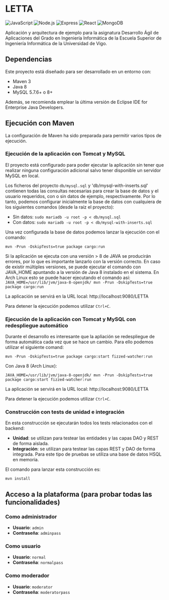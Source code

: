 LETTA
==========

![JavaScript](https://img.shields.io/badge/JavaScript-ES6%2B-yellow)
![Node.js](https://img.shields.io/badge/Node.js-v14.17.0-green)
![Express](https://img.shields.io/badge/Express-v4.17.1-lightgrey)
![React](https://img.shields.io/badge/React-v17.0.2-blue)
![MongoDB](https://img.shields.io/badge/MongoDB-v4.4.6-green)

Aplicación y arquitectura de ejemplo para la asignatura Desarrollo Ágil de
Aplicaciones del Grado en Ingeniería Informática de la Escuela Superior de
Ingeniería Informática de la Universidad de Vigo.

## Dependencias
Este proyecto está diseñado para ser desarrollado en un entorno con:

* Maven 3
* Java 8
* MySQL 5.7.6+ o 8+

Además, se recomienda emplear la última versión de Eclipse IDE for Enterprise
Java Developers.

## Ejecución con Maven
La configuración de Maven ha sido preparada para permitir varios tipos de
ejecución.

### Ejecución de la aplicación con Tomcat y MySQL

El proyecto está configurado para poder ejecutar la aplicación sin tener que
realizar ninguna configuración adicional salvo tener disponible un servidor
MySQL en local.

Los ficheros del proyecto `db/mysql.sql` y 'db/mysql-with-inserts.sql' contienen
todas las consultas necesarias para crear la base de datos y el usuario
requeridos, con o sin datos de ejemplo, respectivamente. Por lo tanto, podemos
configurar inicialmente la base de datos con cualquiera de los siguientes
comandos (desde la raíz el proyecto):

* Sin datos: `sudo mariadb -u root -p < db/mysql.sql`
* Con datos: `sudo mariadb -u root -p < db/mysql-with-inserts.sql`

Una vez configurada la base de datos podemos lanzar la ejecución con el comando:

`mvn -Prun -DskipTests=true package cargo:run`

Si la aplicación se ejecuta con una versión > 8 de JAVA se producirán errores, por lo que es importante lanzarlo con la versión correcto. En caso de existir múltiples versiones, se puede ejecutar el comando con JAVA_HOME apuntando a la versión de Java 8 instalado en el sistema. En Arch Linux esto se puede hacer ejecutando el comando así: `JAVA_HOME=/usr/lib/jvm/java-8-openjdk/ mvn -Prun -DskipTests=true package cargo:run`


La aplicación se servirá en la URL local: http://localhost:9080/LETTA

Para detener la ejecución podemos utilizar `Ctrl+C`.

### Ejecución de la aplicación con Tomcat y MySQL con redespliegue automático

Durante el desarrollo es interesante que la apliación se redespliegue de forma
automática cada vez que se hace un cambio. Para ello podemos utilizar el
siguiente comand:

`mvn -Prun -DskipTests=true package cargo:start fizzed-watcher:run`

Con Java 8 (Arch Linux):

`JAVA_HOME=/usr/lib/jvm/java-8-openjdk/ mvn -Prun -DskipTests=true package cargo:start fizzed-watcher:run`

La aplicación se servirá en la URL local: http://localhost:9080/LETTA

Para detener la ejecución podemos utilizar `Ctrl+C`.

### Construcción con tests de unidad e integración

En esta construcción se ejecutarán todos los tests relacionados con el backend:

* **Unidad**: se utilizan para testear las entidades y las capas DAO y REST de
forma aislada.
* **Integración**: se utilizan para testear las capas REST y DAO de forma
integrada. Para este tipo de pruebas se utiliza una base de datos HSQL en
memoria.

El comando para lanzar esta construcción es:

`mvn install`

## Acceso a la plataforma (para probar todas las funcionalidades)

### Como administrador
* **Usuario**: `admin`
* **Contraseña**: `adminpass`
### Como usuario
* **Usuario**: `normal`
* **Contraseña**: `normalpass`
### Como moderador
* **Usuario**: `moderator`
* **Contraseña**: `moderatorpass`

